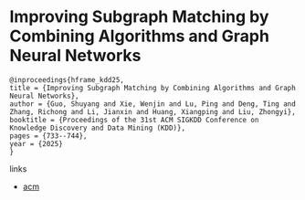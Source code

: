 # Improving Subgraph Matching by Combining Algorithms and Graph Neural Networks

```
@inproceedings{hframe_kdd25,
title = {Improving Subgraph Matching by Combining Algorithms and Graph Neural Networks},
author = {Guo, Shuyang and Xie, Wenjin and Lu, Ping and Deng, Ting and Zhang, Richong and Li, Jianxin and Huang, Xiangping and Liu, Zhongyi},
booktitle = {Proceedings of the 31st ACM SIGKDD Conference on Knowledge Discovery and Data Mining (KDD)},
pages = {733--744},
year = {2025}
}
```

links
- [acm](https://dl.acm.org/doi/10.1145/3711896.3737006)

